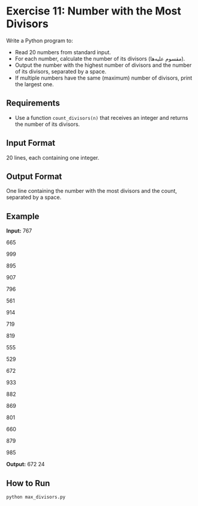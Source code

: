 # Exercise 11: Number with the Most Divisors

Write a Python program to:
- Read 20 numbers from standard input.
- For each number, calculate the number of its divisors (مقسوم علیه‌ها).
- Output the number with the highest number of divisors and the number of its divisors, separated by a space.
- If multiple numbers have the same (maximum) number of divisors, print the largest one.

## Requirements

- Use a function `count_divisors(n)` that receives an integer and returns the number of its divisors.

## Input Format

20 lines, each containing one integer.

## Output Format

One line containing the number with the most divisors and the count, separated by a space.

## Example

**Input:**
767

665

999

895

907

796

561

914

719

819

555

529

672

933

882

869

801

660

879

985

**Output:**
672 24


## How to Run

```bash
python max_divisors.py
